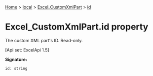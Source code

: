 [Home](./index) &gt; [local](local.md) &gt; [Excel\_CustomXmlPart](local.excel_customxmlpart.md) &gt; [id](local.excel_customxmlpart.id.md)

# Excel\_CustomXmlPart.id property

The custom XML part's ID. Read-only. 

 \[Api set: ExcelApi 1.5\]

**Signature:**
```javascript
id: string
```
